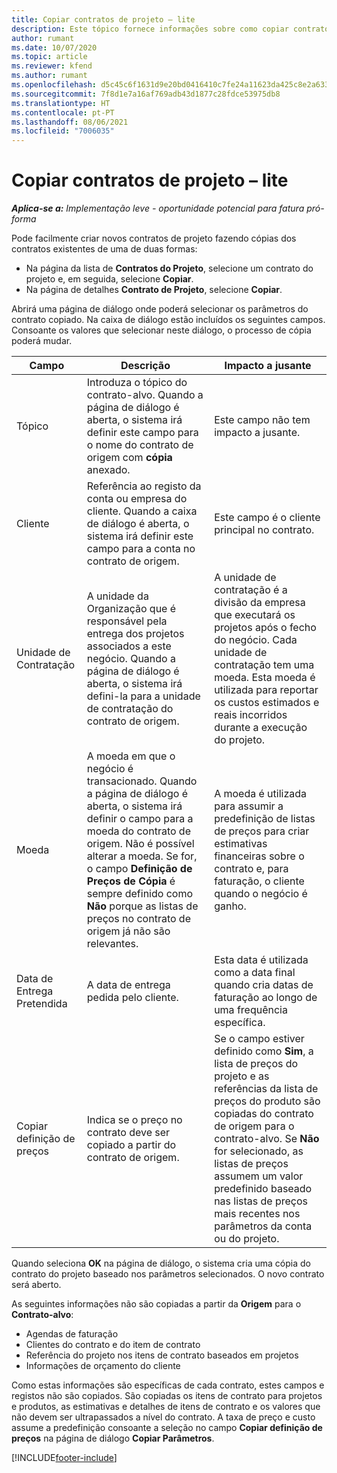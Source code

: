 ```yaml
---
title: Copiar contratos de projeto – lite
description: Este tópico fornece informações sobre como copiar contratos de projeto no Project Operations.
author: rumant
ms.date: 10/07/2020
ms.topic: article
ms.reviewer: kfend
ms.author: rumant
ms.openlocfilehash: d5c45c6f1631d9e20bd0416410c7fe24a11623da425c8e2a633b085fbfabdd79
ms.sourcegitcommit: 7f8d1e7a16af769adb43d1877c28fdce53975db8
ms.translationtype: HT
ms.contentlocale: pt-PT
ms.lasthandoff: 08/06/2021
ms.locfileid: "7006035"
---
```

# <a name="copy-project-contracts---lite"></a>Copiar contratos de projeto – lite

_**Aplica-se a:** Implementação leve - oportunidade potencial para fatura pró-forma_

Pode facilmente criar novos contratos de projeto fazendo cópias dos contratos existentes de uma de duas formas: 

  - Na página da lista de **Contratos do Projeto**, selecione um contrato do projeto e, em seguida, selecione **Copiar**.
  - Na página de detalhes **Contrato de Projeto**, selecione **Copiar**.

Abrirá uma página de diálogo onde poderá selecionar os parâmetros do contrato copiado. Na caixa de diálogo estão incluídos os seguintes campos. Consoante os valores que selecionar neste diálogo, o processo de cópia poderá mudar.

| **Campo** | **Descrição** | **Impacto a jusante** |
| --- | --- | --- |
| Tópico | Introduza o tópico do contrato-alvo. Quando a página de diálogo é aberta, o sistema irá definir este campo para o nome do contrato de origem com **cópia** anexado. | Este campo não tem impacto a jusante. |
| Cliente | Referência ao registo da conta ou empresa do cliente. Quando a caixa de diálogo é aberta, o sistema irá definir este campo para a conta no contrato de origem. | Este campo é o cliente principal no contrato. |
| Unidade de Contratação | A unidade da Organização que é responsável pela entrega dos projetos associados a este negócio. Quando a página de diálogo é aberta, o sistema irá defini-la para a unidade de contratação do contrato de origem. | A unidade de contratação é a divisão da empresa que executará os projetos após o fecho do negócio. Cada unidade de contratação tem uma moeda. Esta moeda é utilizada para reportar os custos estimados e reais incorridos durante a execução do projeto. |
| Moeda | A moeda em que o negócio é transacionado. Quando a página de diálogo é aberta, o sistema irá definir o campo para a moeda do contrato de origem. Não é possível alterar a moeda. Se for, o campo **Definição de Preços de Cópia** é sempre definido como **Não** porque as listas de preços no contrato de origem já não são relevantes. | A moeda é utilizada para assumir a predefinição de listas de preços para criar estimativas financeiras sobre o contrato e, para faturação, o cliente quando o negócio é ganho. |
| Data de Entrega Pretendida | A data de entrega pedida pelo cliente. | Esta data é utilizada como a data final quando cria datas de faturação ao longo de uma frequência específica. |
| Copiar definição de preços | Indica se o preço no contrato deve ser copiado a partir do contrato de origem. | Se o campo estiver definido como **Sim**, a lista de preços do projeto e as referências da lista de preços do produto são copiadas do contrato de origem para o contrato-alvo. Se **Não** for selecionado, as listas de preços assumem um valor predefinido baseado nas listas de preços mais recentes nos parâmetros da conta ou do projeto. |

Quando seleciona **OK** na página de diálogo, o sistema cria uma cópia do contrato do projeto baseado nos parâmetros selecionados. O novo contrato será aberto.

As seguintes informações não são copiadas a partir da **Origem** para o **Contrato-alvo**:

  - Agendas de faturação
  - Clientes do contrato e do item de contrato
  - Referência do projeto nos itens de contrato baseados em projetos
  - Informações de orçamento do cliente

Como estas informações são específicas de cada contrato, estes campos e registos não são copiados. São copiadas os itens de contrato para projetos e produtos, as estimativas e detalhes de itens de contrato e os valores que não devem ser ultrapassados a nível do contrato. A taxa de preço e custo assume a predefinição consoante a seleção no campo **Copiar definição de preços** na página de diálogo **Copiar Parâmetros**.


[!INCLUDE[footer-include](../../includes/footer-banner.md)]